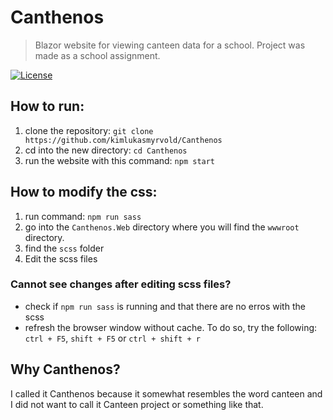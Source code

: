 # Canthenos
> Blazor website for viewing canteen data for a school. Project was made as a school assignment. 

[![License](https://img.shields.io/badge/License-GPL-green)](https://www.gnu.org/licenses/old-licenses/gpl-2.0.en.html)

## How to run:
1. clone the repository: ```git clone https://github.com/kimlukasmyrvold/Canthenos```
2. cd into the new directory: ```cd Canthenos```
3. run the website with this command: ```npm start```

## How to modify the css:
1. run command: ```npm run sass```
2. go into the `Canthenos.Web` directory where you will find the `wwwroot` directory.
3. find the `scss` folder
4. Edit the scss files

### Cannot see changes after editing scss files?
- check if `npm run sass` is running and that there are no erros with the scss
- refresh the browser window without cache. To do so, try the following: `ctrl + F5`, `shift + F5` or `ctrl + shift + r`

## Why Canthenos?
I called it Canthenos because it somewhat resembles the word canteen and I did not want to call it Canteen project or something like that.
